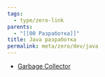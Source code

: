 ```yaml
---
tags:
  - type/zero-link
parents:
  - "[[00 Разработка]]"
title: Java разработка
permalink: meta/zero/dev/java
---
```

- [Garbage Collector](../../dev/java/gc/Garbage%20Collector.md)